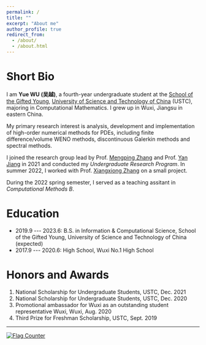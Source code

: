 ```yaml
---
permalink: /
title: ""
excerpt: "About me"
author_profile: true
redirect_from: 
  - /about/
  - /about.html
---
```


Short Bio
===

I am **Yue WU (吴越)**, a fourth-year undergraduate student at the [School of the Gifted Young](http://en.scgy.ustc.edu.cn/), [University of Science and Technology of China](http://en.ustc.edu.cn/) (USTC), majoring in Computational Mathematics. I grew up in Wuxi, Jiangsu in eastern China.

My primary research interest is analysis, development and implementation of high-order numerical methods for PDEs, including finite difference/volume WENO methods, discontinuous Galerkin methods and spectral methods.

I joined the research group lead by Prof. [Mengping Zhang](https://dsxt.ustc.edu.cn/zj_ywjs.asp?zzid=860) and Prof. [Yan Jiang](http://staff.ustc.edu.cn/~jiangy/index.html) in 2021 and conducted my *Undergraduate Research Program*. In summer 2022, I worked with Prof. [Xiangxiong Zhang](https://www.math.purdue.edu/~zhan1966/index.html) on a small project.

During the 2022 spring semester, I served as a teaching assitant in *Computational Methods B*.

Education
===
* 2019.9 --- 2023.6: B.S. in Information & Computational Science, School of the Gifted Young, University of Science and Technology of China (expected)
* 2017.9 --- 2020.6: High School, Wuxi No.1 High School

Honors and Awards
===

1. National Scholarship for Undergraduate Students, USTC, Dec. 2021
2. National Scholarship for Undergraduate Students, USTC, Dec. 2020
3. Promotional ambassador for Wuxi as an outstanding student representative Wuxi, Wuxi, Aug. 2020
4. Third Prize for Freshman Scholarship, USTC, Sept. 2019

---

<a href="https://info.flagcounter.com/21GO"><img src="https://s01.flagcounter.com/map/21GO/size_s/txt_000000/border_CCCCCC/pageviews_1/viewers_0/flags_0/" alt="Flag Counter" border="0"></a>